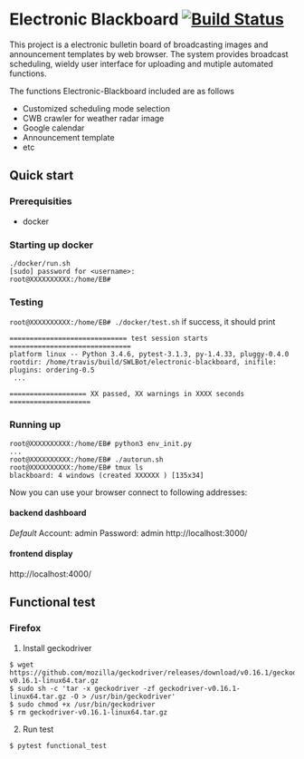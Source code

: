 # Electronic Blackboard [![Build Status](https://travis-ci.org/SWLBot/electronic-blackboard.svg?branch=master)](https://travis-ci.org/SWLBot/electronic-blackboard) 

This project is a electronic bulletin board of broadcasting images and announcement templates by web browser. The system provides broadcast scheduling, wieldy user interface for uploading and mutiple automated functions.  

The functions Electronic-Blackboard included are as follows
* Customized scheduling mode selection
* CWB crawler for weather radar image
* Google calendar
* Announcement template
* etc

## Quick start
### Prerequisities
* docker

### Starting up docker
```
./docker/run.sh
[sudo] password for <username>: 
root@XXXXXXXXXX:/home/EB# 
```
### Testing
`root@XXXXXXXXXX:/home/EB# ./docker/test.sh`
if success, it should print
```
============================= test session starts ==============================
platform linux -- Python 3.4.6, pytest-3.1.3, py-1.4.33, pluggy-0.4.0
rootdir: /home/travis/build/SWLBot/electronic-blackboard, inifile:
plugins: ordering-0.5
 ...

=================== XX passed, XX warnings in XXXX seconds ====================
```
### Running up 
```
root@XXXXXXXXXX:/home/EB# python3 env_init.py
...
root@XXXXXXXXXX:/home/EB# ./autorun.sh
root@XXXXXXXXXX:/home/EB# tmux ls
blackboard: 4 windows (created XXXXXX ) [135x34]
```
Now you can use your browser connect to following addresses:
#### backend dashboard
*Default* 
Account: admin
Password: admin
http://localhost:3000/
#### frontend display
http://localhost:4000/
## Functional test
### Firefox
1. Install geckodriver
```
$ wget https://github.com/mozilla/geckodriver/releases/download/v0.16.1/geckodriver-v0.16.1-linux64.tar.gz
$ sudo sh -c 'tar -x geckodriver -zf geckodriver-v0.16.1-linux64.tar.gz -O > /usr/bin/geckodriver'
$ sudo chmod +x /usr/bin/geckodriver
$ rm geckodriver-v0.16.1-linux64.tar.gz
```
2. Run test
```
$ pytest functional_test
```
